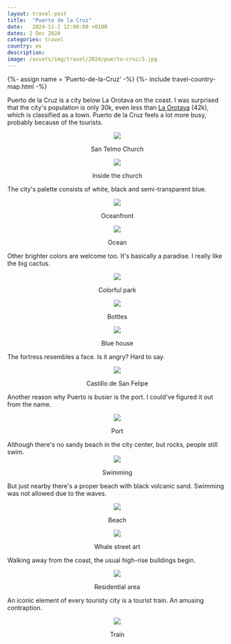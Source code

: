 ```yaml
---
layout: travel-post
title:  "Puerto de la Cruz"
date:   2024-11-2 12:00:00 +0100
dates: 2 Dec 2024
categories: travel
country: es
description: 
image: /assets/img/travel/2024/puerto-cruz/3.jpg
---
```


{%- assign name = 'Puerto-de-la-Cruz' -%}
{%- include travel-country-map.html -%}

Puerto de la Cruz is a city below La Orotava on the coast. I was surprised that the city's population is only 30k, even less than [La Orotava](/travel/2024/orotava) (42k), which is classified as a town. Puerto de la Cruz feels a lot more busy, probably because of the tourists.
<center>
    <img src="/assets/img/travel/2024/puerto-cruz/1.jpg" />
    <p class="image-label">San Telmo Church</p>
</center>

<center>
    <img src="/assets/img/travel/2024/puerto-cruz/11.jpg" />
    <p class="image-label">Inside the church</p>
</center>

The city's palette consists of white, black and semi-transparent blue.
<center>
    <img src="/assets/img/travel/2024/puerto-cruz/2.jpg" />
    <p class="image-label">Oceanfront</p>
</center>

<center>
    <img src="/assets/img/travel/2024/puerto-cruz/3.jpg" />
    <p class="image-label">Ocean</p>
</center>

Other brighter colors are welcome too. It's basically a paradise. I really like the big cactus.
<center>
    <img src="/assets/img/travel/2024/puerto-cruz/4.jpg" />
    <p class="image-label">Colorful park</p>
</center>

<center>
    <img src="/assets/img/travel/2024/puerto-cruz/5.jpg" />
    <p class="image-label">Bottles</p>
</center>

<center>
    <img src="/assets/img/travel/2024/puerto-cruz/9.jpg" />
    <p class="image-label">Blue house</p>
</center>

The fortress resembles a face. Is it angry? Hard to say.
<center>
    <img src="/assets/img/travel/2024/puerto-cruz/12.jpg" />
    <p class="image-label">Castillo de San Felipe</p>
</center>

Another reason why Puerto is busier is the port. I could've figured it out from the name.
<center>
    <img src="/assets/img/travel/2024/puerto-cruz/6.jpg" />
    <p class="image-label">Port</p>
</center>
Although there's no sandy beach in the city center, but rocks, people still swim.
<center>
    <img src="/assets/img/travel/2024/puerto-cruz/7.jpg" />
    <p class="image-label">Swimming</p>
</center>

But just nearby there's a proper beach with black volcanic sand. Swimming was not allowed due to the waves.
<center>
    <img src="/assets/img/travel/2024/puerto-cruz/8.jpg" />
    <p class="image-label">Beach</p>
</center>

<center>
    <img src="/assets/img/travel/2024/puerto-cruz/10.jpg" />
    <p class="image-label">Whale street art</p>
</center>

Walking away from the coast, the usual high-rise buildings begin.
<center>
    <img src="/assets/img/travel/2024/puerto-cruz/13.jpg" />
    <p class="image-label">Residential area</p>
</center>

An iconic element of every touristy city is a tourist train. An amusing contraption.
<center>
    <img src="/assets/img/travel/2024/puerto-cruz/14.jpg" />
    <p class="image-label">Train</p>
</center>
